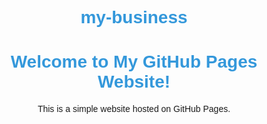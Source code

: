 # my-business
<!DOCTYPE html>
<html lang="en">
<head>
    <meta charset="UTF-8">
    <meta name="viewport" content="width=device-width, initial-scale=1.0">
    <title>My GitHub Pages Website</title>
    <style>
        body { font-family: Arial, sans-serif; text-align: center; padding: 50px; }
        h1 { color: #3498db; }
    </style>
</head>
<body>
    <h1>Welcome to My GitHub Pages Website!</h1>
    <p>This is a simple website hosted on GitHub Pages.</p>
</body>
</html>

